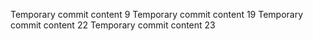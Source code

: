 Temporary commit content 9
Temporary commit content 19
Temporary commit content 22
Temporary commit content 23
